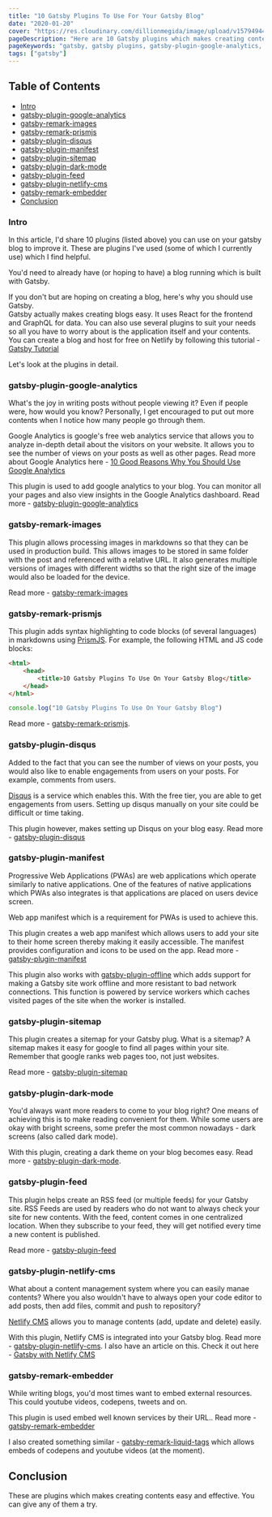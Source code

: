 ```yaml
---
title: "10 Gatsby Plugins To Use For Your Gatsby Blog"
date: "2020-01-20"
cover: "https://res.cloudinary.com/dillionmegida/image/upload/v1579494478/images/blogs_cover/gatsby-plugins_horpoc.jpg"
pageDescription: "Here are 10 Gatsby plugins which makes creating contents easy and effective. Some of them are difficult to configure manually but these plugins have been created to make their implementation easy."
pageKeywords: "gatsby, gatsby plugins, gatsby-plugin-google-analytics, gatsby-remark-images, gatsby-remark-prismjs, gatsby-plugin-disqus, gatsby-plugin-manifest, gatsby-plugin-sitemap, gatsby-plugin-dark-mode, gatsby-plugin-feed, gatsby-plugin-netlify-cms, gatsby-remark-embedder, plugins for gatsby blog"
tags: ["gatsby"]
---
```

## Table of Contents
<div class='TOC'>

- [Intro](#intro)
- [gatsby-plugin-google-analytics](#google-analytics)
- [gatsby-remark-images](#remark-images)
- [gatsby-remark-prismjs](#prismjs)
- [gatsby-plugin-disqus](#disqus)
- [gatsby-plugin-manifest](#manifest)
- [gatsby-plugin-sitemap](#sitemap)
- [gatsby-plugin-dark-mode](#dark-mode)
- [gatsby-plugin-feed](#feed)
- [gatsby-plugin-netlify-cms](#netlify-cms)
- [gatsby-remark-embedder](#embedder)
- [Conclusion](#conclusion)

</div>

<h3>
    <a class='offset_link' id='intro' name='intro'></a>
    Intro
</h3>

In this article, I'd share 10 plugins (listed above) you can use on your gatsby blog to improve it. These are plugins I've used (some of which I currently use) which I find helpful.

You'd need to already have (or hoping to have) a blog running which is built with Gatsby.

If you don't but are hoping on creating a blog, here's why you should use Gatsby.<br/>
Gatsby actually makes creating blogs easy. It uses React for the frontend and GraphQL for data. You can also use several plugins to suit your needs so all you have to worry about is the application itself and your contents. You can create a blog and host for free on Netlify by following this tutorial - [Gatsby Tutorial](https://www.gatsbyjs.org/tutorial/part-zero/)

Let's look at the plugins in detail.

<h3>
    <a class='offset_link' id='google-analytics' name='google-analytics'></a>
    gatsby-plugin-google-analytics
</h3>

What's the joy in writing posts without people viewing it? Even if people were, how would you know? Personally, I get encouraged to put out more contents when I notice how many people go through them.

Google Analytics is google's free web analytics service that allows you to analyze in-depth detail about the visitors on your website. It allows you to see the number of views on your posts as well as other pages. Read more about Google Analytics here - [10 Good Reasons Why You Should Use Google Analytics](https://medium.com/@dineshsem/10-good-reasons-why-you-should-use-google-analytics-699f10194834)

This plugin is used to add google analytics to your blog. You can monitor all your pages and also view insights in the Google Analytics dashboard. Read more - [gatsby-plugin-google-analytics](https://www.gatsbyjs.org/packages/gatsby-plugin-google-analytics)
<h3>
    <a class='offset_link' id='remark-images' name='remark-images'></a>
    gatsby-remark-images
</h3>

This plugin allows processing images in markdowns so that they can be used in production build. This allows images to be stored in same folder with the post and referenced with a relative URL. It also generates multiple versions of images with different widths so that the right size of the image would also be loaded for the device.

Read more - [gatsby-remark-images](https://www.gatsbyjs.org/packages/gatsby-remark-images/)

<h3>
    <a class='offset_link' id='prismjs' name='prismjs'></a>
    gatsby-remark-prismjs    
</h3>

This plugin adds syntax highlighting to code blocks (of several languages) in markdowns using [PrismJS](http://prismjs.com/). For example, the following HTML and JS code blocks:
```html
<html>
    <head>
        <title>10 Gatsby Plugins To Use On Your Gatsby Blog</title>
    </head>
</html>
```
```javascript
console.log("10 Gatsby Plugins To Use On Your Gatsby Blog")
```
Read more - [gatsby-remark-prismjs](https://www.gatsbyjs.org/packages/gatsby-remark-prismjs/).

<h3>
    <a class='offset_link' id='disqus' name='disqus'></a>
    gatsby-plugin-disqus
</h3>

Added to the fact that you can see the number of views on your posts, you would also like to enable engagements from users on your posts. For example, comments from users.

[Disqus](https://disqus.com) is a service which enables this. With the free tier, you are able to get  engagements from users. Setting up disqus manually on your site could be difficult or time taking.

This plugin however, makes setting up Disqus on your blog easy.  Read more - [gatsby-plugin-disqus](https://www.gatsbyjs.org/packages/gatsby-plugin-disqus/)

<h3>
    <a class='offset_link' id='manifest' name='manifest'></a>
    gatsby-plugin-manifest
</h3>

Progressive Web Applications (PWAs) are web applications which operate similarly to native applications. One of the features of native applications which PWAs also integrates is that applications are placed on users device screen.

Web app manifest which is a requirement for PWAs is used to achieve this.

This plugin creates a web app manifest which allows users to add your site to their home screen thereby making it easily accessible. The manifest provides configuration and icons to be used on the app. Read more - [gatsby-plugin-manifest](https://www.gatsbyjs.org/packages/gatsby-plugin-manifest/)

This plugin also works with [gatsby-plugin-offline](https://www.gatsbyjs.org/packages/gatsby-plugin-offline/) which adds support for making a Gatsby site work offline and more resistant to bad network connections. This function is powered by service workers which caches visited pages of the site when the worker is installed.

<h3>
    <a class='offset_link' id='sitemap' name='sitemap'></a>
   gatsby-plugin-sitemap
</h3>

This plugin creates a sitemap for your Gatsby plug. What is a sitemap? A sitemap makes it easy for google to find all pages within your site. Remember that google ranks web pages too, not just websites.

Read more -  [gatsby-plugin-sitemap](https://www.gatsbyjs.org/packages/gatsby-plugin-sitemap/)

<h3>
    <a class='offset_link' id='dark-mode' name='dark-mode'></a>
   gatsby-plugin-dark-mode
</h3>

You'd always want more readers to come to your blog right? One means of achieving this is to make reading convenient for them. While some users are okay with bright screens, some prefer the most common nowadays - dark screens (also called dark mode).

With this plugin, creating a dark theme on your blog becomes easy. Read more - [gatsby-plugin-dark-mode](https://www.gatsbyjs.org/packages/gatsby-plugin-dark-mode/).

<h3>
    <a class='offset_link' id='feed' name='feed'></a>
   gatsby-plugin-feed
</h3>

This plugin helps create an RSS feed (or multiple feeds) for your Gatsby site. RSS Feeds are used by readers who do not want to always check your site for new contents. With the feed, content comes in one centralized location. When they subscribe to your feed, they will get notified every time a new content is published.

Read more - [gatsby-plugin-feed](https://www.gatsbyjs.org/packages/gatsby-plugin-feed/)

<h3>
    <a class='offset_link' id='netlify-cms' name='netlify-cms'></a>
   gatsby-plugin-netlify-cms
</h3>

What about a content management system where you can easily manae contents? Where you also wouldn't have to always open your code editor to add posts, then add files, commit and push to repository?

[Netlify CMS](https://www.netlifycms.org/docs/intro/) allows you to manage contents (add, update and delete) easily.

With this plugin, Netlify CMS is integrated into your Gatsby blog. Read more - [gatsby-plugin-netlify-cms](https://www.npmjs.com/package/gatsby-plugin-netlify-cms). I also have an article on this. Check it out here - [Gatsby with Netlify CMS](/p/gatsby-with-netlify-cms/)

<h3>
    <a class='offset_link' id='embedder' name='embedder'></a>
    gatsby-remark-embedder
</h3>

While writing blogs, you'd most times want to embed external resources. This could youtube videos, codepens, tweets and on.

This plugin is used embed well known services by their URL.. Read more - [gatsby-remark-embedder](https://www.gatsbyjs.org/packages/gatsby-remark-embedder/)

I also created something similar - [gatsby-remark-liquid-tags](https://www.gatsbyjs.org/packages/gatsby-remark-liquid-tags/) which allows embeds of codepens and youtube videos (at the moment).

<h2>
    <a class='offset_link' id='conclusion' name='conclusion'></a>
    Conclusion
</h2>
These are plugins which makes creating contents easy and effective. You can give any of them a try.
